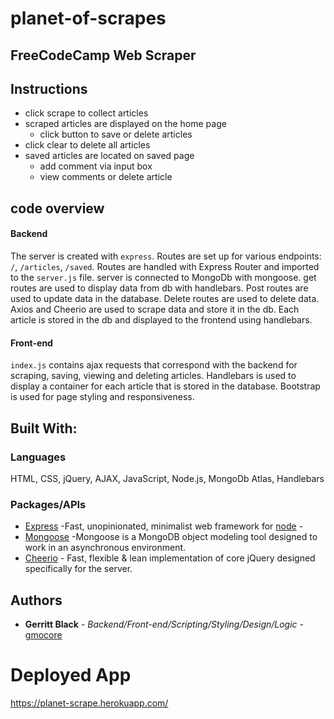 # planet-of-scrapes

## FreeCodeCamp Web Scraper

## Instructions

- click scrape to collect articles
- scraped articles are displayed on the home page
  - click button to save or delete articles
- click clear to delete all articles
- saved articles are located on saved page
  - add comment via input box
  - view comments or delete article

## code overview

#### Backend

The server is created with `express`. Routes are set up for various endpoints: `/`, `/articles`, `/saved`.
Routes are handled with Express Router and imported to the `server.js` file.
server is connected to MongoDb with mongoose. get routes are used to display data from db with handlebars. 
Post routes are used to update data in the database. Delete routes are used to delete data.
Axios and Cheerio are used to scrape data and store it in the db. Each article is stored in the db and displayed to the frontend using handlebars.

#### Front-end

`index.js` contains ajax requests that correspond with the backend for scraping, saving, viewing and deleting articles. Handlebars is used to display a container for each article that is stored in the database. Bootstrap is used for page styling and responsiveness. 

## Built With:

### Languages

HTML, CSS, jQuery, AJAX, JavaScript, Node.js, MongoDb Atlas, Handlebars

### Packages/APIs

- [Express](https://www.npmjs.com/package/express) -Fast, unopinionated, minimalist web framework for [node](http://nodejs.org/) -
- [Mongoose](https://www.npmjs.com/package/mongoose) -Mongoose is a MongoDB object modeling tool designed to work in an asynchronous environment.
- [Cheerio](https://www.npmjs.com/package/cheerio) -
Fast, flexible & lean implementation of core jQuery designed specifically for the server. 


## Authors

- **Gerritt Black** - _Backend/Front-end/Scripting/Styling/Design/Logic_ - [gmocore](https://github.com/gmocore)

# Deployed App

https://planet-scrape.herokuapp.com/